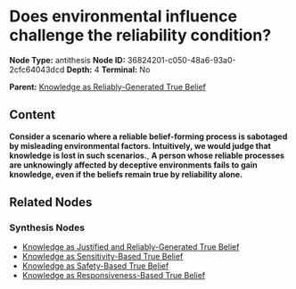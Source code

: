 # Does environmental influence challenge the reliability condition?

**Node Type:** antithesis
**Node ID:** 36824201-c050-48a6-93a0-2cfc64043dcd
**Depth:** 4
**Terminal:** No

**Parent:** [Knowledge as Reliably-Generated True Belief](knowledge-as-reliably-generated-true-belief-synthesis-99798461-63d1-422c-bd78-83e2247b331b.md)

## Content

**Consider a scenario where a reliable belief-forming process is sabotaged by misleading environmental factors. Intuitively, we would judge that knowledge is lost in such scenarios.**, **A person whose reliable processes are unknowingly affected by deceptive environments fails to gain knowledge, even if the beliefs remain true by reliability alone.**

## Related Nodes

### Synthesis Nodes

- [Knowledge as Justified and Reliably-Generated True Belief](knowledge-as-justified-and-reliably-generated-true-belief-synthesis-3d835022-b63c-4de4-9b43-a764d41951ba.md)
- [Knowledge as Sensitivity-Based True Belief](knowledge-as-sensitivity-based-true-belief-synthesis-5c5c4352-10a9-40aa-a571-f07b09faae5e.md)
- [Knowledge as Safety-Based True Belief](knowledge-as-safety-based-true-belief-synthesis-468f0579-8c34-47e1-8beb-72abd272cc5b.md)
- [Knowledge as Responsiveness-Based True Belief](knowledge-as-responsiveness-based-true-belief-synthesis-d627dd53-b2e3-4db4-bb1c-bc215f73ab8e.md)
